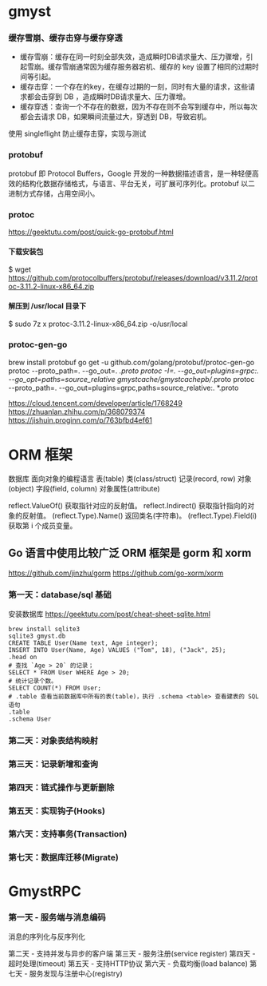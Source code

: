 # gmyst

### 缓存雪崩、缓存击穿与缓存穿透
- 缓存雪崩：缓存在同一时刻全部失效，造成瞬时DB请求量大、压力骤增，引起雪崩。缓存雪崩通常因为缓存服务器宕机、缓存的 key 设置了相同的过期时间等引起。
- 缓存击穿：一个存在的key，在缓存过期的一刻，同时有大量的请求，这些请求都会击穿到 DB ，造成瞬时DB请求量大、压力骤增。
- 缓存穿透：查询一个不存在的数据，因为不存在则不会写到缓存中，所以每次都会去请求 DB，如果瞬间流量过大，穿透到 DB，导致宕机。

使用 singleflight 防止缓存击穿，实现与测试

### protobuf
protobuf 即 Protocol Buffers，Google 开发的一种数据描述语言，是一种轻便高效的结构化数据存储格式，与语言、平台无关，可扩展可序列化。protobuf 以二进制方式存储，占用空间小。

### protoc
https://geektutu.com/post/quick-go-protobuf.html
#### 下载安装包
$ wget https://github.com/protocolbuffers/protobuf/releases/download/v3.11.2/protoc-3.11.2-linux-x86_64.zip
#### 解压到 /usr/local 目录下
$ sudo 7z x protoc-3.11.2-linux-x86_64.zip -o/usr/local

### protoc-gen-go
brew install protobuf
go get -u github.com/golang/protobuf/protoc-gen-go
protoc --proto_path=. --go_out=. *.proto
protoc  -I=. --go_out=plugins=grpc:. --go_opt=paths=source_relative gmystcache/gmystcachepb/*.proto
protoc --proto_path=. --go_out=plugins=grpc,paths=source_relative:. *.proto

https://cloud.tencent.com/developer/article/1768249
https://zhuanlan.zhihu.com/p/368079374
https://jishuin.proginn.com/p/763bfbd4ef61

# ORM 框架
数据库	面向对象的编程语言
表(table)	类(class/struct)
记录(record, row)	对象 (object)
字段(field, column)	对象属性(attribute)

reflect.ValueOf() 获取指针对应的反射值。
reflect.Indirect() 获取指针指向的对象的反射值。
(reflect.Type).Name() 返回类名(字符串)。
(reflect.Type).Field(i) 获取第 i 个成员变量。

## Go 语言中使用比较广泛 ORM 框架是 gorm 和 xorm
https://github.com/jinzhu/gorm
https://github.com/go-xorm/xorm

### 第一天：database/sql 基础
安装数据库 https://geektutu.com/post/cheat-sheet-sqlite.html
```
brew install sqlite3
sqlite3 gmyst.db
CREATE TABLE User(Name text, Age integer);
INSERT INTO User(Name, Age) VALUES ("Tom", 18), ("Jack", 25);
.head on
# 查找 `Age > 20` 的记录；
SELECT * FROM User WHERE Age > 20;
# 统计记录个数。
SELECT COUNT(*) FROM User;
# .table 查看当前数据库中所有的表(table)，执行 .schema <table> 查看建表的 SQL 语句
.table
.schema User
```
### 第二天：对象表结构映射
### 第三天：记录新增和查询
### 第四天：链式操作与更新删除
### 第五天：实现钩子(Hooks)
### 第六天：支持事务(Transaction)
### 第七天：数据库迁移(Migrate)

# GmystRPC
### 第一天 - 服务端与消息编码
消息的序列化与反序列化

第二天 - 支持并发与异步的客户端
第三天 - 服务注册(service register)
第四天 - 超时处理(timeout)
第五天 - 支持HTTP协议
第六天 - 负载均衡(load balance)
第七天 - 服务发现与注册中心(registry)